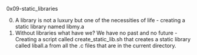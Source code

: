 0x09-static_libraries

0. A library is not a luxury but one of the necessities of life - creating a static library named libmy.a
1. Without libraries what have we? We have no past and no future - Creating a script called create_static_lib.sh that creates a static library called liball.a from all the .c files that are in the current directory.

